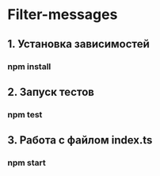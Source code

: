 # Filter-messages

## 1. Установка зависимостей
### npm install

## 2. Запуск тестов
### npm test

## 3. Работа с файлом index.ts
### npm start
